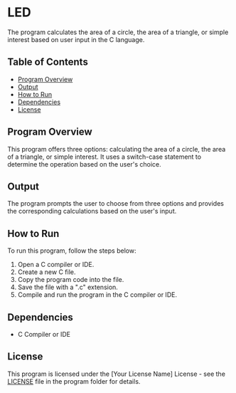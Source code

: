 # LED

The program calculates the area of a circle, the area of a triangle, or simple interest based on user input in the C language.

## Table of Contents

- [Program Overview](#program-overview)
- [Output](#output)
- [How to Run](#how-to-run)
- [Dependencies](#dependencies)
- [License](#license)

## Program Overview

This program offers three options: calculating the area of a circle, the area of a triangle, or simple interest. It uses a switch-case statement to determine the operation based on the user's choice.

## Output

The program prompts the user to choose from three options and provides the corresponding calculations based on the user's input.

## How to Run

To run this program, follow the steps below:

1. Open a C compiler or IDE.
2. Create a new C file.
3. Copy the program code into the file.
4. Save the file with a ".c" extension.
5. Compile and run the program in the C compiler or IDE.

## Dependencies

- C Compiler or IDE

## License

This program is licensed under the [Your License Name] License - see the [LICENSE](LICENSE) file in the program folder for details.
